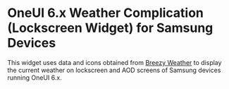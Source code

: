 # OneUI 6.x Weather Complication (Lockscreen Widget) for Samsung Devices
This widget uses data and icons obtained from [Breezy Weather](https://github.com/breezy-weather/breezy-weather) to display the current weather on lockscreen and AOD screens of Samsung devices running OneUI 6.x.

